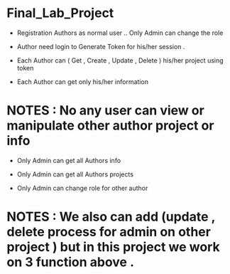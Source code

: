 # Final_Lab_Project

* Registration Authors as normal user .. Only Admin can change the role 

* Author need login to Generate Token for his/her session .

* Each Author can ( Get , Create , Update , Delete ) his/her project using token

* Each Author can get only his/her information 

# NOTES : No any user can view or manipulate other author project or info 

* Only Admin can get all Authors info 

* Only Admin can get all Authors projects

* Only Admin can change role for other author

# NOTES : We also can add (update , delete process for admin on other project ) but in this project we work on 3 function above . 
